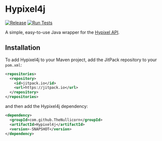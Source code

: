 # Hypixel4j
[![Release](https://jitpack.io/v/TheNullicorn/Hypixel4j.svg)](https://jitpack.io/#TheNullicorn/Hypixel4j) [![Run Tests](https://github.com/TheNullicorn/Hypixel4j/workflows/Run%20Tests/badge.svg)](https://github.com/TheNullicorn/Hypixel4j/actions?query=workflow%3A%22Run+Tests%22)

A simple, easy-to-use Java wrapper for the [Hypixel API](https://api.hypixel.net/).

## Installation
To add Hypixel4j to your Maven project, add the JitPack repository to your `pom.xml`:
```xml
<repositories>
  <repository>
    <id>jitpack.io</id>
    <url>https://jitpack.io</url>
  </repository>
</repositories>
  ```
  and then add the Hypixel4j dependency:
  ```xml
<dependency>
    <groupId>com.github.TheNullicorn</groupId>
    <artifactId>Hypixel4j</artifactId>
    <version>-SNAPSHOT</version>
</dependency>
```
